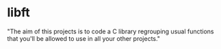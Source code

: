 # libft
"The aim of this projects is to code a C library regrouping usual functions that you'll be allowed to use in all your other projects."

